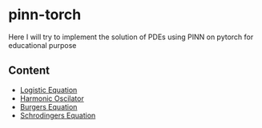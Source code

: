 # pinn-torch
Here I will try to implement the solution of PDEs using PINN on pytorch for educational purpose
## Content
- [Logistic Equation](Logistic/README.md)
- [Harmonic Oscilator](Harmonic_Oscilator/README.md)
- [Burgers Equation](Burgers_Equation/README.md)
- [Schrodingers Equation](Schrodingers_Equation/README.md)